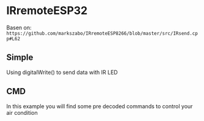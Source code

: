 # IRremoteESP32

Basen on: `https://github.com/markszabo/IRremoteESP8266/blob/master/src/IRsend.cpp#L62`

## Simple 

Using digitalWrite() to send data with IR LED

## CMD
In this example you will find some pre decoded commands to control your air condition

